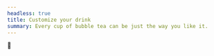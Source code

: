 ```yaml
---
headless: true
title: Customize your drink
summary: Every cup of bubble tea can be just the way you like it.
---
```


💭
